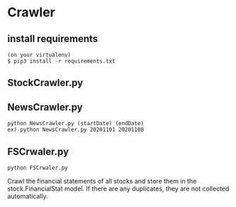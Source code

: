 # Crawler


## install requirements
```
(on your virtualenv)
$ pip3 install -r requirements.txt
```


## StockCrawler.py


## NewsCrawler.py
```
python NewsCrawler.py (startDate) (endDate)
ex) python NewsCrawler.py 20201101 20201108
```


## FSCrwaler.py
```
python FSCrwaler.py
```
Crawl the financial statements of all stocks and store them in the stock.FinancialStat model. If there are any duplicates, they are not collected automatically.
